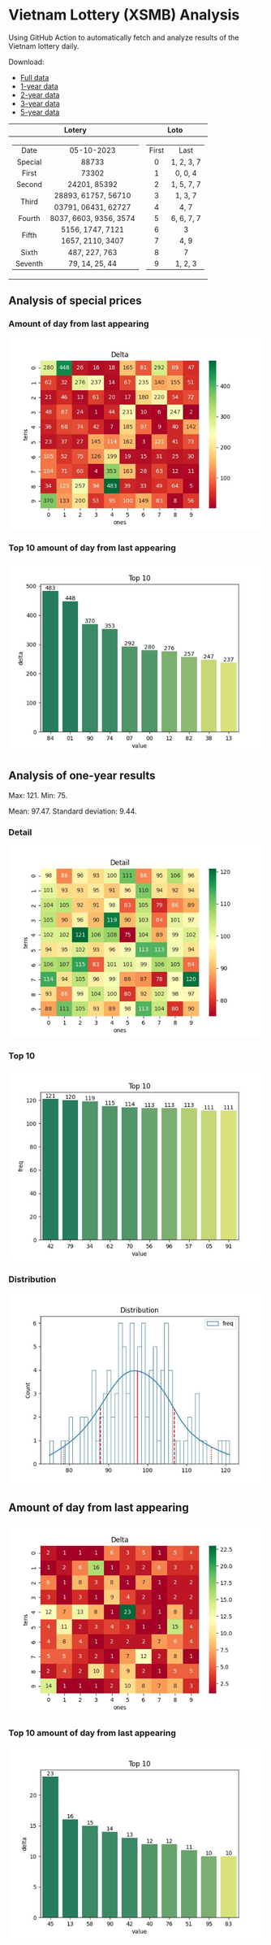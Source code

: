 # Vietnam Lottery (XSMB) Analysis

Using GitHub Action to automatically fetch and analyze results of the Vietnam lottery daily.

Download:

* [Full data](https://raw.githubusercontent.com/khiemdoan/vietnam-lottery-xsmb-analysis/main/results/xsmb.csv)
* [1-year data](https://raw.githubusercontent.com/khiemdoan/vietnam-lottery-xsmb-analysis/main/results/xsmb_1_year.csv)
* [2-year data](https://raw.githubusercontent.com/khiemdoan/vietnam-lottery-xsmb-analysis/main/results/xsmb_2_year.csv)
* [3-year data](https://raw.githubusercontent.com/khiemdoan/vietnam-lottery-xsmb-analysis/main/results/xsmb_3_year.csv)
* [5-year data](https://raw.githubusercontent.com/khiemdoan/vietnam-lottery-xsmb-analysis/main/results/xsmb_5_year.csv)

| Lotery      | Loto |
| :-----------: | :-----------: |
| <table><tr><td>Date</td><td>05-10-2023</td></tr><tr><td>Special</td><td>88733</td></tr><tr><td>First</td><td>73302</td></tr><tr><td>Second</td><td>24201, 85392</td></tr><tr><td rowspan="2">Third</td><td>28893, 61757, 56710</td></tr><tr><td>03791, 06431, 62727</td></tr><tr><td>Fourth</td><td>8037, 6603, 9356, 3574</td></tr><tr><td rowspan="2">Fifth</td><td>5156, 1747, 7121</td></tr><tr><td>1657, 2110, 3407</td></tr><tr><td>Sixth</td><td>487, 227, 763</td></tr><tr><td>Seventh</td><td>79, 14, 25, 44</td></tr></table> | <table><tr><td>First</td><td>Last</td></tr><tr><td>0</td><td>1, 2, 3, 7</td></tr><tr><td>1</td><td>0, 0, 4</td></tr><tr><td>2</td><td>1, 5, 7, 7</td></tr><tr><td>3</td><td>1, 3, 7</td></tr><tr><td>4</td><td>4, 7</td></tr><tr><td>5</td><td>6, 6, 7, 7</td></tr><tr><td>6</td><td>3</td></tr><tr><td>7</td><td>4, 9</td></tr><tr><td>8</td><td>7</td></tr><tr><td>9</td><td>1, 2, 3</td></tr></table> |


<h2>Analysis of special prices</h2>

<h3>Amount of day from last appearing</h3>

![Delta](images/special_delta.jpg)

<h3>Top 10 amount of day from last appearing</h3>

![Delta top 10](images/special_delta_top_10.jpg)

<h2>Analysis of one-year results</h2>

Max: 121. Min: 75.

Mean: 97.47. Standard deviation: 9.44.

<h3>Detail</h3>

![Detail](images/heatmap.jpg)

<h3>Top 10</h3>

![Top 10](images/top-10.jpg)

<h3>Distribution</h3>

![Distribution](images/distribution.jpg)

<h2>Amount of day from last appearing</h2>

![Delta](images/delta.jpg)

<h3>Top 10 amount of day from last appearing</h3>

![Delta top 10](images/delta_top_10.jpg)